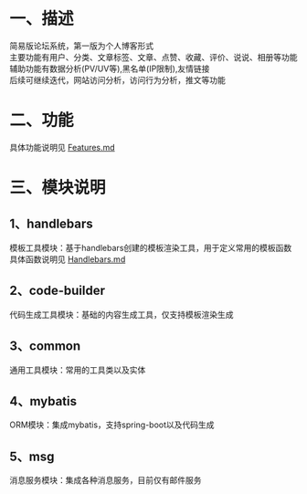 # 一、描述
简易版论坛系统，第一版为个人博客形式<br>
主要功能有用户、分类、文章标签、文章、点赞、收藏、评价、说说、相册等功能<br>
辅助功能有数据分析(PV/UV等),黑名单(IP限制),友情链接<br>
后续可继续迭代，网站访问分析，访问行为分析，推文等功能

# 二、功能
具体功能说明见 [Features.md](https://github.com/ychp/blog/wiki/feature)

# 三、模块说明
## 1、handlebars
模板工具模块：基于handlebars创建的模板渲染工具，用于定义常用的模板函数
具体函数说明见 [Handlebars.md](https://github.com/ychp/blog/wiki/handlebars)

## 2、code-builder
代码生成工具模块：基础的内容生成工具，仅支持模板渲染生成

## 3、common
通用工具模块：常用的工具类以及实体

## 4、mybatis
ORM模块：集成mybatis，支持spring-boot以及代码生成

## 5、msg
消息服务模块：集成各种消息服务，目前仅有邮件服务
